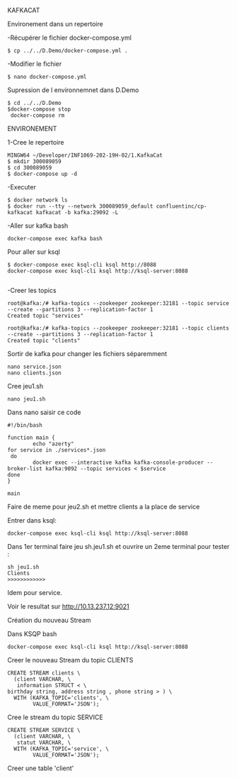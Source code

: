KAFKACAT

Environement dans un repertoire

 -Récupérer le fichier docker-compose.yml 
 
 ``` 
 $ cp ../../D.Demo/docker-compose.yml .
 ```
 
 -Modifier le fichier
 
 ```
 $ nano docker-compose.yml
 ```
 

Supression de l environnemnet dans D.Demo
```
$ cd ../../D.Demo
$docker-compose stop 
 docker-compose rm 
 ```
 
 
 
ENVIRONEMENT

1-Cree le repertoire

```  
MINGW64 ~/Developer/INF1069-202-19H-02/1.KafkaCat
$ mkdir 300089059
$ cd 300089059
$ docker-compose up -d 
 ```
 

 
 -Executer
 
 ``` 
$ docker network ls
$ docker run --tty --network 300089059_default confluentinc/cp-kafkacat kafkacat -b kafka:29092 -L
```

-Aller sur kafka bash

``` 
docker-compose exec kafka bash 
```
Pour aller sur ksql
```
$ docker-compose exec ksql-cli ksql http://8088
docker-compose exec ksql-cli ksql http://ksql-server:8088


```

-Creer les topics
``` 
root@kafka:/# kafka-topics --zookeeper zookeeper:32181 --topic service --create --partitions 3 --replication-factor 1
Created topic "services" 
```

``` 
root@kafka:/# kafka-topics --zookeeper zookeeper:32181 --topic clients --create --partitions 3 --replication-factor 1
Created topic "clients" 
```
Sortir de kafka pour changer les fichiers séparemment
```
nano service.json
nano clients.json
```
Cree jeu1.sh
``` 
nano jeu1.sh
```
Dans nano saisir ce code
```
#!/bin/bash

function main {
        echo "azerty"
for service in ./services*.json
 do
        docker exec --interactive kafka kafka-console-producer --broker-list kafka:9092 --topic services < $service
done
}

main
```

Faire de meme pour jeu2.sh et mettre clients a la place de service

Entrer dans ksql:
``` 
docker-compose exec ksql-cli ksql http://ksql-server:8088 
```
Dans 1er terminal faire jeu sh.jeu1.sh et ouvrire un 2eme terminal pour tester :

```
sh jeu1.sh
Clients
>>>>>>>>>>>>
```
Idem pour service.


Voir le resultat sur http://10.13.237.12:9021


Création du nouveau Stream

Dans KSQP bash
```
docker-compose exec ksql-cli ksql http://ksql-server:8088
```
Creer le nouveau Stream du topic CLIENTS
```
CREATE STREAM clients \
  (client VARCHAR, \
   information STRUCT < \
birthday string, address string , phone string > ) \
  WITH (KAFKA_TOPIC='clients', \
        VALUE_FORMAT='JSON');
```
Cree le stream du topic SERVICE
```
CREATE STREAM SERVICE \
  (client VARCHAR, \
   statut VARCHAR, \
  WITH (KAFKA_TOPIC='service', \
        VALUE_FORMAT='JSON');
```


Creer une table 'client'
